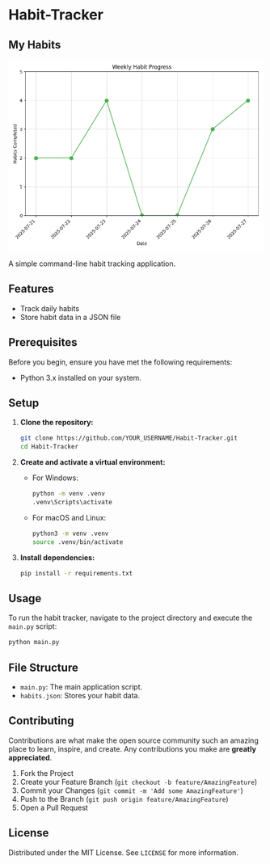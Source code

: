 # Habit-Tracker

## My Habits 
![image](habits.png)

A simple command-line habit tracking application.

## Features

- Track daily habits
- Store habit data in a JSON file

## Prerequisites

Before you begin, ensure you have met the following requirements:
- Python 3.x installed on your system.

## Setup

1.  **Clone the repository:**

    ```bash
    git clone https://github.com/YOUR_USERNAME/Habit-Tracker.git
    cd Habit-Tracker
    ```

2.  **Create and activate a virtual environment:**

    - For Windows:
        ```bash
        python -m venv .venv
        .venv\Scripts\activate
        ```

    - For macOS and Linux:
        ```bash
        python3 -m venv .venv
        source .venv/bin/activate
        ```

3.  **Install dependencies:**
    ```bash
    pip install -r requirements.txt
    ```

## Usage

To run the habit tracker, navigate to the project directory and execute the `main.py` script:

```bash
python main.py
```

## File Structure

- `main.py`: The main application script.
- `habits.json`: Stores your habit data.

## Contributing

Contributions are what make the open source community such an amazing place to learn, inspire, and create. Any contributions you make are **greatly appreciated**.

1.  Fork the Project
2.  Create your Feature Branch (`git checkout -b feature/AmazingFeature`)
3.  Commit your Changes (`git commit -m 'Add some AmazingFeature'`)
4.  Push to the Branch (`git push origin feature/AmazingFeature`)
5.  Open a Pull Request

## License

Distributed under the MIT License. See `LICENSE` for more information.

